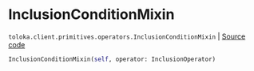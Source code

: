 # InclusionConditionMixin
`toloka.client.primitives.operators.InclusionConditionMixin` | [Source code](https://github.com/Toloka/toloka-kit/blob/v1.1.1/src/client/primitives/operators.py#L171)

```python
InclusionConditionMixin(self, operator: InclusionOperator)
```

